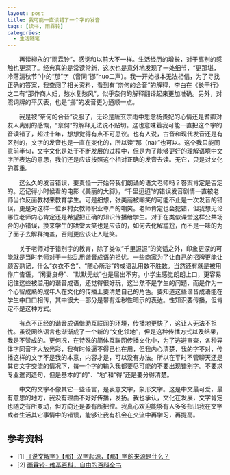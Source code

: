 ```yaml
---
layout: post
title: 我可能一直读错了一个字的发音
tags: [读书, 雨霖铃]
categories:
  - 生活随笔
---
```



　　再读柳永的“雨霖铃”，感觉和以前大不一样。生活经历的增长，对于离别的感触也更深了。经典真的是常读常新，这次也是意外地发现了一处细节，“更那堪，冷落清秋节”中的“那”字（音同“挪”nuo二声）。我一开始根本无法相信，为了寻找正确的答案，我查阅了相关资料，看到有“奈何的合音”的解释，李白在《长干行》之二有“那作商人妇，愁水复愁风”，似乎奈何的解释翻译起来更加准确。另外，对照词牌的平仄表，也是“挪”的发音更为通顺一点。

　　我是被“奈何的合音”说服了，无论是唐玄宗雨中思念杨贵妃的心情还是耆卿对友人离别的感慨，“奈何”的解释无法说不贴切。这也意味着我可能一直把这个字的音读错了，超过十年，想想觉得有点不可思议。也有人说，古音和现代发音还是有区别的，文字的发音也是一直在变化的，所以读“那（na）”也可以。这个我只能同意前半句，文字文化是处于不断发展的过程中，但是为了能够更好的理解语境中文字所表达的意思，我们还是应该按照这个相对正确的发音去读。无它，只是对文化的尊重。

　　这么久的发音错误，要责怪一开始带我们朗诵的语文老师吗？答案肯定是否定的。还记得小时候看的电影《美丽的大脚》，“千里迢迢”的错误发音剧情一直被老师当作反面教材来教育学生。可是细想，张美丽被嘲笑的可能不止是一次发音的错误，更是对这样一位乡村女教师职业尊严的嘲笑。老师肯定也会犯错，但我想无论哪位老师内心肯定还是希望把正确的知识传播给学生。对于在类似课堂这样公共场合的小错误，换来学生的哄堂大笑也是应该的，如何去化解尴尬，而不是一味的为了面子去解释掩盖，否则更应该让人耻笑。

　　关于老师对于错别字的教育，除了类似“千里迢迢”的笑话之外，印象更深的可能就是当时老师对于一些乱用谐音成语的担忧。一些商家为了让自己的招牌更能让顾客熟记，什么“衣衣不舍”、“随心所浴”的成语乱用数不胜数。当然还有就是被用作广告语，“闲妻良母”、“默默无蚊”也是层出不穷。小学生感觉朗朗上口，更容易记住这些被滥用的谐音成语，还觉得很好玩，这当然不是学生的问题，而是作为一个心智成熟的成年人在文化的传播上要清楚自己的角色。要知道这些谐音成语能在学生中口口相传，其中很大一部分是带有淫秽性暗示的表达。性知识要传播，但肯定不是这种方式。

　　有点不正经的谐音成语借助互联网的环境，传播地更快了，这让人无法不担忧。虽说网络语言也渐渐成了一个新的“文化领地”，但是这种传播方式以及结果，我是不赞成的。更何况，在特殊的简体互联网传播文化中，为了逃避审查，各种异体字同音字大放光彩，我有时候逼不得已也在用，但我内心清楚，我的字不对，传播这样的文字不是我的本意，内容才是，可以没有办法。所以在平时不管聊天还是其它文字交流的情况下，每一个字的输入我都要尽可能的不要出现错别字。不要求专业遣词造句，但是基本的“的”、“地”和“得”还是要分得清楚。

　　中文的文字不像其它一些语言，是表意文字，象形文字。这是中文最可爱，最有意思的地方，我没有理由不好好传播，发扬。我也承认，文化在发展，文字肯定也随之有所变动，但方向还是要有所把控。我真心欢迎能够有人多多指出我在文字或者生活其它事情中的错误，能够让我有机会在交流中再学习，再提高。

## 参考资料

- [1] [《说文解字》【那】汉字起源，【那】字的来源是什么？](https://zidian.wenku1.com/那/qiyuan.shtml)
- [2] [雨霖铃- 维基百科，自由的百科全书](https://zh.wikipedia.org/wiki/%E9%9B%A8%E9%9C%96%E9%93%83)
